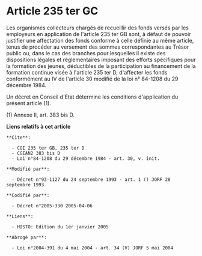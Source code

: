# Article 235 ter GC

Les organismes collecteurs chargés de recueillir des fonds versés par les employeurs en application de l'article 235 ter GB
sont, à défaut de pouvoir justifier une affectation des fonds conforme à celle définie au même article, tenus de procéder au
versement des sommes correspondantes au Trésor public ou, dans le cas des branches pour lesquelles il existe des dispositions
légales et règlementaires imposant des efforts spécifiques pour la formation des jeunes, déductibles de la participation au
financement de la formation continue visée à l'article 235 ter D, d'affecter les fonds conformément au IV de l'article 30
modifié de la loi n° 84-1208 du 29 décembre 1984.

Un décret en Conseil d'Etat détermine les conditions d'application du présent article (1).

(1) Annexe II, art. 383 bis D.

**Liens relatifs à cet article**

	**Cite**:

	  - CGI 235 ter GB, 235 ter D
	  - CGIAN2 383 bis D
	  - Loi n°84-1208 du 29 décembre 1984 - art. 30, v. init.

	**Modifié par**:

	  - Décret n°93-1127 du 24 septembre 1993 - art. 1 () JORF 28 septembre 1993

	**Codifié par**:

	  - Décret n°2005-330 2005-04-06

	**Liens**:

	  - HISTO: Edition du 1er janvier 2005

	**Abrogé par**:

	  - Loi n°2004-391 du 4 mai 2004 - art. 34 (V) JORF 5 mai 2004
